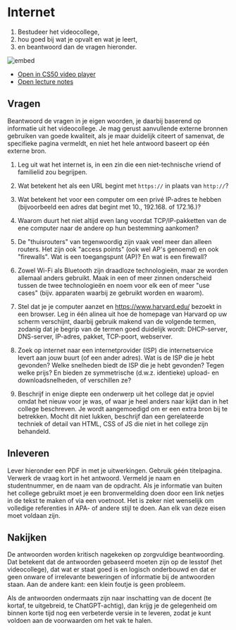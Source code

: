 # Internet

1. Bestudeer het videocollege,
2. hou goed bij wat je opvalt en wat je leert,
3. en beantwoord dan de vragen hieronder.

![embed](https://www.youtube.com/embed/n_KghQP86Sw)

- [Open in CS50 video player](https://video.cs50.io/n_KghQP86Sw?screen=CBDtYHnW3gI)
- [Open lecture notes](https://cs50.harvard.edu/ap/2021/curriculum/technology/notes/internet/)

## Vragen

Beantwoord de vragen in je eigen woorden, je daarbij baserend op informatie uit het videocollege. Je mag gerust aanvullende externe bronnen gebruiken van goede kwaliteit, als je maar duidelijk citeert of samenvat, de specifieke pagina vermeldt, en niet het hele antwoord baseert op één externe bron.

1. Leg uit wat het internet is, in een zin die een niet-technische vriend of familielid zou begrijpen.

2. Wat betekent het als een URL begint met `https://` in plaats van `http://`?

3. Wat betekent het voor een computer om een ​​privé IP-adres te hebben (bijvoorbeeld een adres dat begint met 10., 192.168. of 172.16.)?

4. Waarom duurt het niet altijd even lang voordat TCP/IP-pakketten van de ene computer naar de andere op hun bestemming aankomen?

5. De "thuisrouters" van tegenwoordig zijn vaak veel meer dan alleen routers. Het zijn ook "access points" (ook wel AP's genoemd) en ook "firewalls". Wat is een toegangspunt (AP)? En wat is een firewall?

6. Zowel Wi-Fi als Bluetooth zijn draadloze technologieën, maar ze worden allemaal anders gebruikt. Maak in een of meer zinnen onderscheid tussen de twee technologieën en noem voor elk een of meer "use cases" (bijv. apparaten waarbij ze gebruikt worden en waarom).

7. Stel dat je je computer aanzet en <https://www.harvard.edu/> bezoekt in een browser. Leg in één alinea uit hoe de homepage van Harvard op uw scherm verschijnt, daarbij gebruik makend van de volgende termen, zodanig dat je begrip van de termen goed duidelijk wordt: DHCP-server, DNS-server, IP-adres, pakket, TCP-poort, webserver.

8. Zoek op internet naar een internetprovider (ISP) die internetservice levert aan jouw buurt (of een ander adres). Wat is de ISP die je hebt gevonden? Welke snelheden biedt de ISP die je hebt gevonden? Tegen welke prijs? En bieden ze symmetrische (d.w.z. identieke) upload- en downloadsnelheden, of verschillen ze?

9. Beschrijf in enige diepte een onderwerp uit het college dat je opviel omdat het nieuw voor je was, of waar je heel anders naar kijkt dan in het college beschreven. Je wordt aangemoedigd om er een extra bron bij te betrekken. Mocht dit niet lukken, beschrijf dan een gerelateerde techniek of detail van HTML, CSS of JS die niet in het college zijn behandeld.

## Inleveren

Lever hieronder een PDF in met je uitwerkingen. Gebruik géén titelpagina. Verwerk de vraag kort in het antwoord. Vermeld je naam en studentnummer, en de naam van de opdracht. Als je informatie van buiten het college gebruikt moet je een bronvermelding doen door een link netjes in de tekst te maken of via een voetnoot. Het is zeker niet wenselijk om volledige referenties in APA- of andere stijl te doen. Aan elk van deze eisen moet voldaan zijn.

## Nakijken

De antwoorden worden kritisch nagekeken op zorgvuldige beantwoording. Dat betekent dat de antwoorden gebaseerd moeten zijn op de lesstof (het videocollege), dat wat er staat goed is en logisch onderbouwd en dat er geen onware of irrelevante beweringen of informatie bij de antwoorden staan. Aan de andere kant: een klein foutje is geen probleem.

Als de antwoorden ondermaats zijn naar inschatting van de docent (te kortaf, te uitgebreid, te ChatGPT-achtig), dan krijg je de gelegenheid om binnen korte tijd nog een verbeterde versie in te leveren, zodat je kunt voldoen aan de voorwaarden om het vak te halen.
